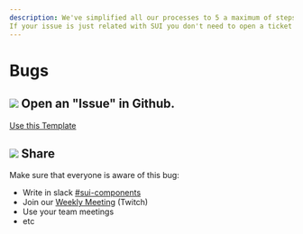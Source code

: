```yaml
---
description: We've simplified all our processes to 5 a maximum of steps.
If your issue is just related with SUI you don't need to open a ticket in Jira at this point.
---
```


# Bugs

## ![](https://raw.githubusercontent.com/turolopezsanabria/design-systems-playbook/master/ASSETS/Badge-Counter-1.png) Open an "Issue" in Github.

[Use this Template](https://github.com/SUI-Components/sui-components/issues/new?template=report-a-bug---issue.md)

## ![](https://raw.githubusercontent.com/turolopezsanabria/design-systems-playbook/master/ASSETS/Badge-Counter-2.png) Share

Make sure that everyone is aware of this bug:

* Write in slack [#sui-components](https://adevinta.slack.com/archives/C018Q6WBJ85)
* Join our [Weekly Meeting](Weekly-streamings.md) (Twitch)
* Use your team meetings
* etc